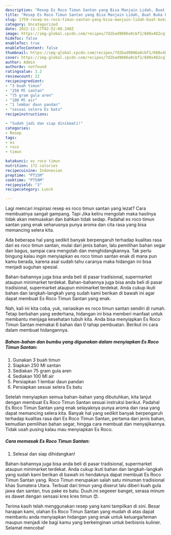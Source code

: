 ```yaml
---
description: "Resep Es Roco Timun Santan yang Bisa Manjain Lidah, Buat Buka Puasa Bikin Ngiler"
title: "Resep Es Roco Timun Santan yang Bisa Manjain Lidah, Buat Buka Puasa Bikin Ngiler"
slug: 1759-resep-es-roco-timun-santan-yang-bisa-manjain-lidah-buat-buka-puasa-bikin-ngiler
category: Uncategorized
date: 2022-11-17T02:52:09.240Z
image: https://img-global.cpcdn.com/recipes/7d2bad9806a0cbf1/680x482cq70/es-roco-timun-santan-foto-resep-utama.jpg
hideToc: false
enableToc: true
enableTocContent: false
thumbnail: https://img-global.cpcdn.com/recipes/7d2bad9806a0cbf1/680x482cq70/es-roco-timun-santan-foto-resep-utama.jpg
cover: https://img-global.cpcdn.com/recipes/7d2bad9806a0cbf1/680x482cq70/es-roco-timun-santan-foto-resep-utama.jpg
author: Admin
authorAv: notfound
ratingvalue: 3.2
reviewcount: 22
recipeingredient:
- "3 buah timun"
- "250 Ml santan"
- "75 gram gula aren"
- "100 Ml air"
- "1 lembar daun pandan"
- "sesuai selera Es batu"
recipeinstructions:

- "Sudah jadi dan siap dinikmati!"
categories:
- Resep
tags:
- es
- roco
- timun

katakunci: es roco timun 
nutrition: 172 calories
recipecuisine: Indonesian
preptime: "PT15M"
cooktime: "PT58M"
recipeyield: "3"
recipecategory: Lunch

---
```



Lagi mencari inspirasi resep es roco timun santan yang lezat? Cara membuatnya sangat gampang. Tapi Jika keliru mengolah maka hasilnya tidak akan memuaskan dan bahkan tidak sedap. Padahal es roco timun santan yang enak seharusnya punya aroma dan cita rasa yang bisa memancing selera kita.


Ada beberapa hal yang sedikit banyak berpengaruh terhadap kualitas rasa dari es roco timun santan, mulai dari jenis bahan, lalu pemilihan bahan segar dan bagus, sampai cara mengolah dan menghidangkannya. Tak perlu bingung kalau ingin menyiapkan es roco timun santan enak di mana pun kamu berada, karena asal sudah tahu caranya maka hidangan ini bisa menjadi suguhan spesial.

Bahan-bahannya juga bisa anda beli di pasar tradisional, supermarket ataupun minimarket terdekat. Bahan-bahannya juga bisa anda beli di pasar tradisional, supermarket ataupun minimarket terdekat. Anda cukup ikuti bahan dan langkah-langkah yang sudah kami berikan di bawah ini agar dapat membuat Es Roco Timun Santan yang enak.


Nah, kali ini kita coba, yuk, variasikan es roco timun santan sendiri di rumah. Tetap berbahan yang sederhana, hidangan ini bisa memberi manfaat untuk membantu menjaga kesehatan tubuh kita. Anda bisa menyiapkan Es Roco Timun Santan memakai 6 bahan dan 0 tahap pembuatan. Berikut ini cara dalam membuat hidangannya.

<!--inarticleads1-->

##### Bahan-bahan dan bumbu yang digunakan dalam menyiapkan Es Roco Timun Santan:

1. Gunakan 3 buah timun
1. Siapkan 250 Ml santan
1. Sediakan 75 gram gula aren
1. Sediakan 100 Ml air
1. Persiapkan 1 lembar daun pandan
1. Persiapkan sesuai selera Es batu


Setelah menyiapkan semua bahan-bahan yang dibutuhkan, kita lanjut dengan membuat Es Roco Timun Santan sesuai instruksi berikut. Padahal Es Roco Timun Santan yang enak selayaknya punya aroma dan rasa yang dapat memancing selera kita. Banyak hal yang sedikit banyak berpengaruh terhadap kualitas rasa dari Es Roco Timun Santan, pertama dari jenis bahan, kemudian pemilihan bahan segar, hingga cara membuat dan menyajikannya. Tidak usah pusing kalau mau menyiapkan Es Roco. 

<!--inarticleads2-->

##### Cara memasak Es Roco Timun Santan:


1. Selesai dan siap dihidangkan!

Bahan-bahannya juga bisa anda beli di pasar tradisional, supermarket ataupun minimarket terdekat. Anda cukup ikuti bahan dan langkah-langkah yang sudah kami berikan di bawah ini hendaknya dapat membuat Es Roco Timun Santan yang. Roco Timun merupakan salah satu minuman tradisional khas Sumatera Utara. Terbuat dari timun yang diserut lalu diberi kuah gula jawa dan santan, trus pake es batu. Duuh.ini segeeer banget, serasa minum es dawet dengan sensasi kres kres timun 😍. 

Terima kasih telah menggunakan resep yang kami tampilkan di sini. Besar harapan kami, olahan Es Roco Timun Santan yang mudah di atas dapat membantu anda menyiapkan hidangan yang enak untuk keluarga/teman maupun menjadi ide bagi kamu yang berkeinginan untuk berbisnis kuliner. Selamat mencoba!
